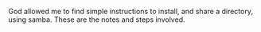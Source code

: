 God allowed me to find simple instructions to install, and share a directory, using samba. 
These are the notes and steps involved.